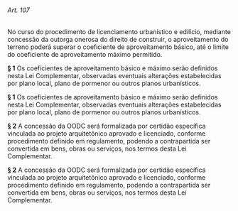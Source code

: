 
###### Art. 107
No curso do procedimento de licenciamento urbanístico e edilício, mediante concessão da outorga onerosa do direito de construir, o aproveitamento do terreno poderá superar o coeficiente de aproveitamento básico, até o limite do coeficiente de aproveitamento máximo permitido.

**§ 1** Os coeficientes de aproveitamento básico e máximo serão definidos nesta Lei Complementar, observadas eventuais alterações estabelecidas por plano local, plano de pormenor ou outros planos urbanísticos.

**§ 1** Os coeficientes de aproveitamento básico e máximo serão definidos nesta Lei Complementar, observadas eventuais alterações estabelecidas por plano local, plano de pormenor ou outros planos urbanísticos.

**§ 2** A concessão da OODC será formalizada por certidão específica vinculada ao projeto arquitetônico aprovado e licenciado, conforme procedimento definido em regulamento, podendo a contrapartida ser convertida em bens, obras ou serviços, nos termos desta Lei Complementar.

**§ 2** A concessão da OODC será formalizada por certidão específica vinculada ao projeto arquitetônico aprovado e licenciado, conforme procedimento definido em regulamento, podendo a contrapartida ser convertida em bens, obras ou serviços, nos termos desta Lei Complementar.
